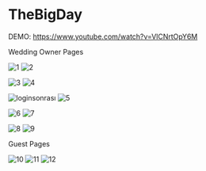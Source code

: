 # TheBigDay
DEMO: https://www.youtube.com/watch?v=VlCNrtOpY6M 

Wedding Owner Pages 


![1](https://user-images.githubusercontent.com/83309686/221369616-56fb28c4-e81a-4dfd-b860-109766eccb33.png)
![2](https://user-images.githubusercontent.com/83309686/221369628-b17c8bbd-14a4-4c19-a9dc-b288144d6ba8.png)

![3](https://user-images.githubusercontent.com/83309686/221369640-c92d6ea4-6777-46f6-bfbf-7ecd1b38221c.png)
![4](https://user-images.githubusercontent.com/83309686/221369648-9c878fab-70cc-4aaa-aa20-05ffc167fe7b.png)

![loginsonrası](https://user-images.githubusercontent.com/83309686/221369658-0020cadf-7284-4a69-81f5-cae7537f1aa0.png)
![5](https://user-images.githubusercontent.com/83309686/221369665-9e4aaebb-3f73-4ec1-b47f-f82cb0914460.png)

![6](https://user-images.githubusercontent.com/83309686/221369670-bae0b9e5-35f1-422f-bdc7-b8311b1f3939.png)
![7](https://user-images.githubusercontent.com/83309686/221369676-a49d6a06-583f-4ba9-ab35-aed3b0f6ba46.png)

![8](https://user-images.githubusercontent.com/83309686/221369680-afd18608-a430-42b0-85a8-577ade87fd5f.png)
![9](https://user-images.githubusercontent.com/83309686/221369684-6b1c7fa3-d07c-4ac8-835f-f6b10a251732.png)

Guest Pages


![10](https://user-images.githubusercontent.com/83309686/221369695-47b48bac-37f8-4ceb-b821-4ce029a20af9.png)
![11](https://user-images.githubusercontent.com/83309686/221369717-ec53e5e4-254e-46e1-9a69-ad445c4c0af5.png)
![12](https://user-images.githubusercontent.com/83309686/221369723-c1a0a8af-811c-4dc9-9168-9863651c2c04.png)
